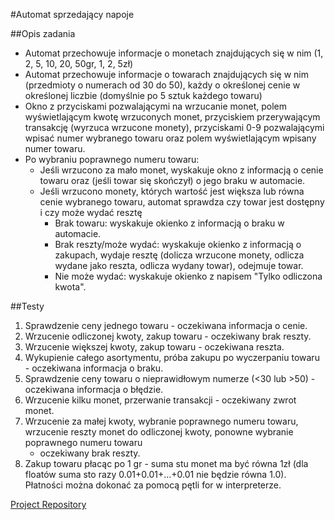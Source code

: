 #Automat sprzedający napoje

##Opis zadania
  * Automat przechowuje informacje o monetach znajdujących się w nim (1, 2, 5,
    10, 20, 50gr, 1, 2, 5zł)
  * Automat przechowuje informacje o towarach znajdujących się w nim (przedmioty o
    numerach od 30 do 50), każdy o określonej cenie w określonej liczbie (domyślnie
    po 5 sztuk każdego towaru)
  * Okno z przyciskami pozwalającymi na wrzucanie monet, polem wyświetlającym
    kwotę wrzuconych monet, przyciskiem przerywającym transakcję (wyrzuca
    wrzucone monety), przyciskami 0-9 pozwalającymi wpisać numer wybranego
    towaru oraz polem wyświetlającym wpisany numer towaru.
  * Po wybraniu poprawnego numeru towaru:
    + Jeśli wrzucono za mało monet, wyskakuje okno z informacją o cenie towaru
      oraz (jeśli towar się skończył) o jego braku w automacie.
    + Jeśli wrzucono monety, których wartość jest większa lub równa cenie wybranego
      towaru, automat sprawdza czy towar jest dostępny i czy może wydać resztę
        - Brak towaru: wyskakuje okienko z informacją o braku w automacie.
        - Brak reszty/może wydać: wyskakuje okienko z informacją o
          zakupach, wydaje resztę (dolicza wrzucone monety, odlicza wydane
          jako reszta, odlicza wydany towar), odejmuje towar.
        - Nie może wydać: wyskakuje okienko z napisem "Tylko odliczona kwota".
   
##Testy
1. Sprawdzenie ceny jednego towaru - oczekiwana informacja o cenie.
2. Wrzucenie odliczonej kwoty, zakup towaru - oczekiwany brak reszty.
3. Wrzucenie większej kwoty, zakup towaru - oczekiwana reszta.
4. Wykupienie całego asortymentu, próba zakupu po wyczerpaniu towaru -
   oczekiwana informacja o braku.
5. Sprawdzenie ceny towaru o nieprawidłowym numerze (<30 lub >50) -
   oczekiwana informacja o błędzie.
6. Wrzucenie kilku monet, przerwanie transakcji - oczekiwany zwrot monet.
7. Wrzucenie za małej kwoty, wybranie poprawnego numeru towaru, wrzucenie
   reszty monet do odliczonej kwoty, ponowne wybranie poprawnego numeru towaru
   - oczekiwany brak reszty.
8. Zakup towaru płacąc po 1 gr - suma stu monet ma być równa 1zł (dla floatów
   suma sto razy 0.01+0.01+...+0.01 nie będzie równa 1.0). Płatności można dokonać
   za pomocą pętli for w interpreterze.

[Project Repository](../blob/master)